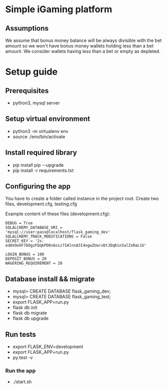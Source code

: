 # Simple iGaming platform

## Assumptions
We assume that bonus money balance will be always divisible with the bet amount so we won't have bonus money wallets holding less than a bet amount. We consider wallets having less than a bet or empty as depleted.

# Setup guide

## Prerequisites
* python3, mysql server

## Setup virtual environment
* python3 -m virtualenv env
* source ./env/bin/activate

## Install required library
* pip install pip --upgrade
* pip install -r requirements.txt

## Configuring the app
You have to create a folder called instance in the project root. Create two files, development.cfg, testing.cfg

Example content of these files (development.cfg):
```
DEBUG = True
SQLALCHEMY_DATABASE_URI = 'mysql://user:pass@localhost/flask_gaming_dev'
SQLALCHEMY_TRACK_MODIFICATIONS = False
SECRET_KEY = '2s-odAVOokF7bOgzFQqkPD0s6oiz7IAlnnA3I4ogwZUarxbtJDqKin3alZxRaL1U'

LOGIN_BONUS = 100
DEPOSIT_BONUS = 20
WAGERING_REQUIREMENT = 20
```

## Database install && migrate
* mysql> CREATE DATABASE flask_gaming_dev;
* mysql> CREATE DATABASE flask_gaming_test;
* export FLASK_APP=run.py
* flask db init
* flask db migrate
* flask db upgrade

## Run tests
* export FLASK_ENV=development
* export FLASK_APP=run.py
* py.test -v

### Run the app
* ./start.sh